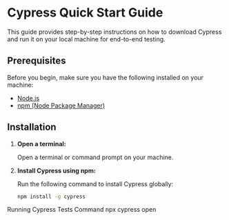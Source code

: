 # Cypress Quick Start Guide

This guide provides step-by-step instructions on how to download Cypress and run it on your local machine for end-to-end testing.

## Prerequisites

Before you begin, make sure you have the following installed on your machine:

- [Node.js](https://nodejs.org/)
- [npm (Node Package Manager)](https://www.npmjs.com/)

## Installation

1. **Open a terminal:**

   Open a terminal or command prompt on your machine.

2. **Install Cypress using npm:**

   Run the following command to install Cypress globally:

   ```bash
   npm install -g cypress

Running Cypress Tests
Command npx cypress open
